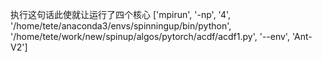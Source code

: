 
执行这句话此使就让运行了四个核心
['mpirun', '-np', '4', '/home/tete/anaconda3/envs/spinningup/bin/python', '/home/tete/work/new/spinup/algos/pytorch/acdf/acdf1.py', '--env', 'Ant-V2']
